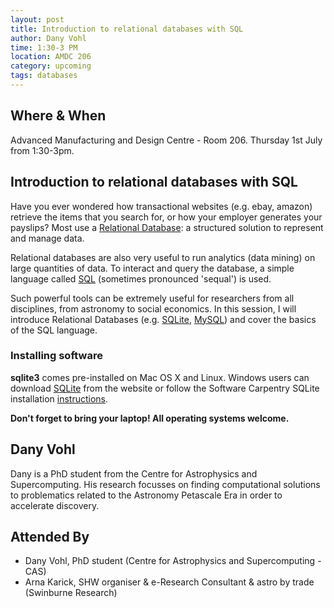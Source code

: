 ```yaml
---
layout: post
title: Introduction to relational databases with SQL
author: Dany Vohl
time: 1:30-3 PM
location: AMDC 206
category: upcoming
tags: databases
---
```


## Where & When

Advanced Manufacturing and Design Centre - Room 206. Thursday 1st July from 1:30-3pm.

## Introduction to relational databases with SQL

Have you ever wondered how transactional websites (e.g. ebay, amazon) retrieve the items that you search for, or how your employer generates your payslips? Most use a [Relational Database](https://en.wikipedia.org/?title=Relational_database): a structured solution to represent and manage data.

Relational databases are also very useful to run analytics (data mining) on large quantities of data. To interact and query the database, a simple language called [SQL](https://en.wikipedia.org/?title=SQL) (sometimes pronounced 'sequal') is used.

Such powerful tools can be extremely useful for researchers from all disciplines, from astronomy to social economics.
In this session, I will introduce Relational Databases (e.g. [SQLite](https://www.sqlite.org), [MySQL](https://www.mysql.com)) and cover the basics of the SQL language.

### Installing software

**sqlite3** comes pre-installed on Mac OS X and Linux. Windows users can download [SQLite](https://www.sqlite.org) from the website or follow the Software Carpentry SQLite installation [instructions](http://drarnakarick.github.io/2015-05-04-swinpython/).

**Don't forget to bring your laptop! All operating systems welcome.**

## Dany Vohl

Dany is a PhD student from the Centre for Astrophysics and Supercomputing. His research focusses on finding computational solutions to problematics related to the Astronomy Petascale Era in order to accelerate discovery.

## Attended By

* Dany Vohl, PhD student (Centre for Astrophysics and Supercomputing - CAS)
* Arna Karick, SHW organiser & e-Research Consultant & astro by trade (Swinburne Research)
